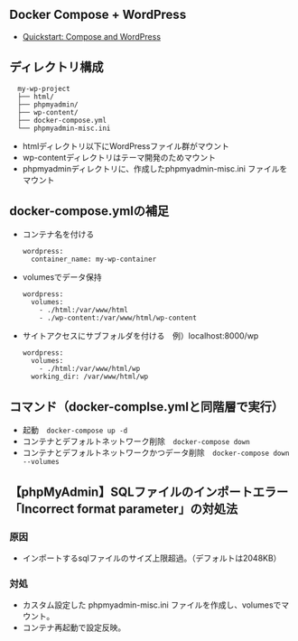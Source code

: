 ## Docker Compose + WordPress
- [Quickstart: Compose and WordPress](https://docs.docker.com/compose/wordpress/)

## ディレクトリ構成

```
  my-wp-project
  ├── html/
  ├── phpmyadmin/
  ├── wp-content/
  ├── docker-compose.yml
  └── phpmyadmin-misc.ini
  ```
- htmlディレクトリ以下にWordPressファイル群がマウント
- wp-contentディレクトリはテーマ開発のためマウント
- phpmyadminディレクトリに、作成したphpmyadmin-misc.ini ファイルをマウント

## docker-compose.ymlの補足

- コンテナ名を付ける
  ```
  wordpress:
    container_name: my-wp-container
  ```

- volumesでデータ保持
  ```
  wordpress:
    volumes:
      - ./html:/var/www/html
      - ./wp-content:/var/www/html/wp-content
  ```

- サイトアクセスにサブフォルダを付ける　例）localhost:8000/wp

  ```
  wordpress:
    volumes:
      - ./html:/var/www/html/wp
    working_dir: /var/www/html/wp
  ```

## コマンド（docker-complse.ymlと同階層で実行）

- 起動　```docker-compose up -d```
- コンテナとデフォルトネットワーク削除　```docker-compose down```
- コンテナとデフォルトネットワークかつデータ削除　```docker-compose down --volumes```

## 【phpMyAdmin】SQLファイルのインポートエラー「Incorrect format parameter」の対処法

### 原因
- インポートするsqlファイルのサイズ上限超過。（デフォルトは2048KB）

### 対処
- カスタム設定した phpmyadmin-misc.ini ファイルを作成し、volumesでマウント。
- コンテナ再起動で設定反映。
